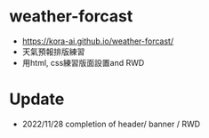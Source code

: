 # weather-forcast
- https://kora-ai.github.io/weather-forcast/
- 天氣預報排版練習
- 用html, css練習版面設置and RWD
# Update
- 2022/11/28 completion of header/ banner / RWD
